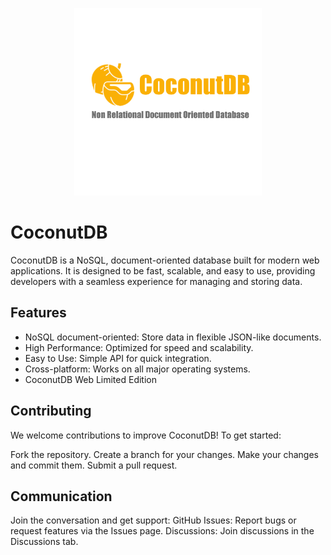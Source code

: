 <p align="center">
  <img src="https://github.com/CoconutDB/CoconutDB/raw/master/assest/CoconutDBnobg.png" alt="Alt text" height="300">
</p>



# CoconutDB
CoconutDB is a NoSQL, document-oriented database built for modern web applications. It is designed to be fast, scalable, and easy to use, providing developers with a seamless experience for managing and storing data.


## Features
- NoSQL document-oriented: Store data in flexible JSON-like documents.
- High Performance: Optimized for speed and scalability.
- Easy to Use: Simple API for quick integration.
- Cross-platform: Works on all major operating systems.
- CoconutDB Web Limited Edition

## Contributing

We welcome contributions to improve CoconutDB! To get started:

Fork the repository.
Create a branch for your changes.
Make your changes and commit them.
Submit a pull request.

## Communication

Join the conversation and get support:
GitHub Issues: Report bugs or request features via the Issues page.
Discussions: Join discussions in the Discussions tab.

